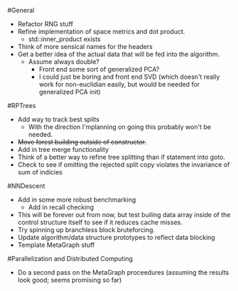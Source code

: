 #General
- Refactor RNG stuff
- Refine implementation of space metrics and dot product. 
  - std::inner_product exists
- Think of more sensical names for the headers
- Get a better idea of the actual data that will be fed into the algorithm.
  - Assume always double?
    - Front end some sort of generalized PCA?
    - I could just be boring and front end SVD (which doesn't really work for non-euclidian easily, but would be needed for generalized PCA init)

#RPTrees
- Add way to track best splits
  - With the direction I'mplanning on going this probably won't be needed.
- ~~Move forest building outside of constructor.~~
- Add in tree merge functionality
- Think of a better way to refine tree splitting than if statement into goto.
- Check to see if omitting the rejected split copy violates the invariance of sum of indicies


#NNDescent
- Add in some more robust benchmarking
  - Add in recall checking
- This will be forever out from now, but test builing data array inside of the control structure itself to see if it reduces cache misses.
- Try spinning up branchless block bruteforcing.
- Update algorithm/data structure prototypes to reflect data blocking
- Template MetaGraph stuff

#Parallelization and Distributed Computing
- Do a second pass on the MetaGraph proceedures (assuming the results look good; seems promising so far)